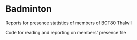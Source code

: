 # Badminton
Reports for presence statistics of members of BCT80 Thalwil

Code for reading and reporting on members' presence file
